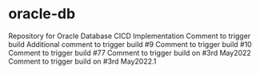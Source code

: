 # oracle-db
Repository for Oracle Database CICD Implementation
Comment to trigger build
Additional comment to trigger build #9
Comment to trigger build #10
Comment to trigger build #77
Comment to trigger build on #3rd May2022
Comment to trigger build on #3rd May2022.1
